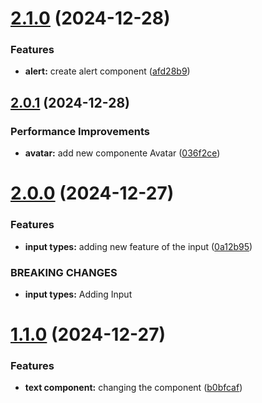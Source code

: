 # [2.1.0](https://github.com/Andresfrla/UIForge-design/compare/v2.0.1...v2.1.0) (2024-12-28)


### Features

* **alert:** create alert component ([afd28b9](https://github.com/Andresfrla/UIForge-design/commit/afd28b98ca3a901f293c67a8376e7319af59fb0a))

## [2.0.1](https://github.com/Andresfrla/UIForge-design/compare/v2.0.0...v2.0.1) (2024-12-28)


### Performance Improvements

* **avatar:** add new componente Avatar ([036f2ce](https://github.com/Andresfrla/UIForge-design/commit/036f2ce987fcb1f3d82460a92ada93627bbd2dd2))

# [2.0.0](https://github.com/Andresfrla/UIForge-design/compare/v1.1.0...v2.0.0) (2024-12-27)


### Features

* **input types:** adding new feature of the input ([0a12b95](https://github.com/Andresfrla/UIForge-design/commit/0a12b95b0caf4cf00e5c290087d1e45f3852d51d))


### BREAKING CHANGES

* **input types:** Adding Input

# [1.1.0](https://github.com/Andresfrla/UIForge-design/compare/v1.0.1...v1.1.0) (2024-12-27)


### Features

* **text component:** changing the component ([b0bfcaf](https://github.com/Andresfrla/UIForge-design/commit/b0bfcafb169107c5b81178e1eab6e8fd1379c3db))

